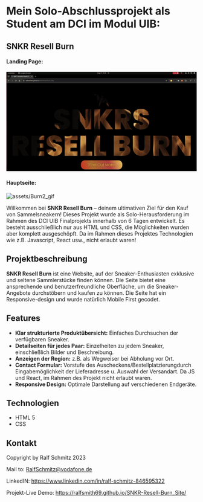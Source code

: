 # Mein Solo-Abschlussprojekt als Student am DCI im Modul UIB: 

## SNKR Resell Burn

#### Landing Page:
![assets/Burn1_.gif](https://github.com/RalfSmith69/SNKR-Resell-Burn_Site/blob/master/Burn1_.gif) 

#### Hauptseite:
![assets/Burn2_gif](https://github.com/RalfSmith69/SNKR-Resell-Burn_Site/blob/master/Burn2_.gif)


Willkommen bei **SNKR Resell Burn** – deinem ultimativen Ziel für den Kauf von Sammelsneakern! Dieses Projekt wurde als Solo-Herausforderung im Rahmen des DCI UIB Finalprojekts innerhalb von 6 Tagen entwickelt. Es besteht ausschließlich nur aus HTML und CSS, die Möglichkeiten wurden aber komplett ausgeschöpft. Da im Rahmen dieses Projektes Technologien wie z.B. Javascript, React usw., nicht erlaubt waren! 

## Projektbeschreibung

**SNKR Resell Burn** ist eine Website, auf der Sneaker-Enthusiasten exklusive und seltene Sammlerstücke finden können. Die Seite bietet eine ansprechende und benutzerfreundliche Oberfläche, um die Sneaker-Angebote durchstöbern und kaufen zu können. Die Seite hat ein Responsive-design und wurde natürlich Mobile First gecodet.


## Features

- **Klar strukturierte Produktübersicht:** Einfaches Durchsuchen der verfügbaren Sneaker.
- **Detailseiten für jedes Paar:** Einzelheiten zu jedem Sneaker, einschließlich Bilder und Beschreibung.
- **Anzeigen der Region:** z.B. als Wegweiser bei Abholung vor Ort.
- **Contact Formular:** Vorstufe des Auscheckens/Bestellplatzierungdurch Eingabemöglichkeit der Lieferadresse u. Auswahl der Versandart. Da JS und React, im Rahmen des Projekt nicht erlaubt waren.
- **Responsive Design:** Optimale Darstellung auf verschiedenen Endgeräte.
  


## Technologien

- HTML 5
- CSS


## Kontakt

Copyright by Ralf Schmitz 2023

Mail to: RalfSchmitz@vodafone.de

LinkedIN: https://www.linkedin.com/in/ralf-schmitz-846595322

Projekt-Live Demo: https://ralfsmith69.github.io/SNKR-Resell-Burn_Site/

